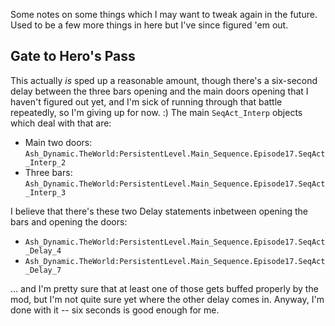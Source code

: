 Some notes on some things which I may want to tweak again in the future.
Used to be a few more things in here but I've since figured 'em out.

Gate to Hero's Pass
-------------------

This actually *is* sped up a reasonable amount, though there's a six-second
delay between the three bars opening and the main doors opening that I haven't
figured out yet, and I'm sick of running through that battle repeatedly, so
I'm giving up for now.  :)  The main `SeqAct_Interp` objects which deal with
that are:

 * Main two doors: `Ash_Dynamic.TheWorld:PersistentLevel.Main_Sequence.Episode17.SeqAct_Interp_2`
 * Three bars: `Ash_Dynamic.TheWorld:PersistentLevel.Main_Sequence.Episode17.SeqAct_Interp_3`

I believe that there's these two Delay statements inbetween opening the bars
and opening the doors:

 * `Ash_Dynamic.TheWorld:PersistentLevel.Main_Sequence.Episode17.SeqAct_Delay_4`
 * `Ash_Dynamic.TheWorld:PersistentLevel.Main_Sequence.Episode17.SeqAct_Delay_7`

... and I'm pretty sure that at least one of those gets buffed properly by
the mod, but I'm not quite sure yet where the other delay comes in.  Anyway,
I'm done with it -- six seconds is good enough for me.
